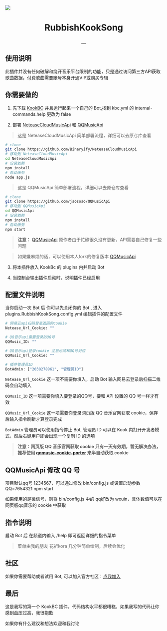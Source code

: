 <img src="https://capsule-render.vercel.app/api?type=transparent&fontColor=703ee5&text=RubbishKookSong&height=150&fontSize=60&desc=%E5%86%99%E7%9A%84%E5%BE%88%E5%B7%AE%E7%9A%84Kook%E7%82%B9%E6%AD%8C%E6%8F%92%E4%BB%B6&descAlignY=75&descAlign=60&animation=fadeIn" />

<h1 align="center">
  RubbishKookSong
</h1>

<p align='center'>
    <a  href="https://www.oracle.com/java/technologies/javase/javase-jdk8-downloads.html">
		<img src="https://img.shields.io/badge/JDK-8+-brightgreen.svg"  alt=""/>
	</a>
    <a  href="https://github.com/SNWCreations/JKook">
		<img src="https://img.shields.io/badge/JKook%20API-3e89cde-brightgreen"  alt=""/>
	</a>
    <a href="https://github.com/SNWCreations/KookBC">
        <img src="https://img.shields.io/badge/KookBC-0.27.0-brightgreen" alt=""/>
    </a>
    <a href="https://opensource.org/licenses/MIT">
        <img src="https://img.shields.io/badge/license-MIT-brightgreen.svg" alt=""/>
    </a>
    <a href="https://nodejs.org/">
        <img src="https://img.shields.io/badge/NodeJS-12%2B-blue" alt=""/>
    </a>
</p>

## 使用说明

此插件并没有任何破解和绕开音乐平台限制的功能，只是通过访问第三方API获取歌曲数据，付费歌曲需要账号本身开通VIP或购买专辑

## 你需要做的

1. 先下载 [KookBC](https://github.com/SNWCreations/KookBC) 并且运行起来一个自己的 Bot,找到 kbc.yml 的 internal-commands.help 更改为 false

2. 部署 [NeteaseCloudMusicApi](https://github.com/Binaryify/NeteaseCloudMusicApi) 和 [QQMusicApi](https://github.com/jsososo/QQMusicApi)

> 这是 NeteaseCloudMusicApi 简单部署流程，详细可以去原仓库查看
```bash
# clone 
git clone https://github.com/Binaryify/NeteaseCloudMusicApi
# 移动到 NeteaseCloudMusicApi
cd NeteaseCloudMusicApi
# 安装依赖
npm install
# 启动服务
node app.js
```

> 这是 QQMusicApi 简单部署流程，详细可以去原仓库查看
```bash
# clone 
git clone https://github.com/jsososo/QQMusicApi
# 移动到 QQMusicApi
cd QQMusicApi
# 安装依赖
npm install
# 启动服务
npm start
```

> **注意：** [QQMusicApi](https://github.com/jsososo/QQMusicApi) 原作者由于忙碌很久没有更新，API需要自己修复一些问题  

> 如果嫌麻烦的话，可以使用本人fork的修复版本 [QQMusicApi](https://github.com/RealSeek/QQMusicApi)

3. 将本插件放入 KookBc 的 plugins 内并启动 Bot

4. 当控制台输出插件启动时，说明插件已经启用

## 配置文件说明

当你启动一次 Bot 后 你可以先关闭你的 Bot , 进入 plugins.RubbishKookSong.config.yml 编辑插件的配置文件

```bash
# 网易云api扫码登录返回的cookie
Netease_Url_Cookie: ""

# QQ音乐api需要登录的QQ号
QQMusic_ID: ""

# QQ音乐api登录cookie 注意必须和QQ号对应
QQMusic_Url_Cookie: ""

# 插件管理员ID
BotAdmin: ["2038278961", "管理员ID"]
```

`Netease_Url_Cookie` 这一项不需要你填入，启动 Bot 输入网易云登录后扫描二维码会自动填入

`QQMusic_ID` 这一项需要你填入要登录的QQ号，要和 API 设置的 QQ 号一样才有效

`QQMusic_Url_Cookie` 这一项需要你登录网页版 QQ 音乐官网获取 cookie，保存后输入指令刷新才算登录完成

`BotAdmin` 管理员可以使用指令停止 Bot, 管理员 ID 可以在 Kook 内打开开发者模式，然后右键用户即会出现一个复制 ID 的选项

> **注意：网页版 QQ 音乐官网获取 cookie 只有一天有效期，暂无解决办法，推荐使用 [qqmusic-cookie-porter](https://github.com/jsososo/qqmusic-cookie-porter) 来半自动获取 cookie**


## QQMusicApi 修改 QQ 号

项目默认qq号 1234567，可以通过修改 bin/config.js 或设置启动参数 QQ=7654321 npm start

如果使用的是微信号，则将 bin/config.js 中的 qq好改为 wxuin，具体数值可以在网页版qq音乐的 cookie 中获取

## 指令说明

启动 Bot 后 在频道内输入 /help 即可返回详细的指令菜单

> 菜单由我的朋友 花祈kora 几分钟简单绘制，后续会优化

## 社区

如果你需要帮助或者试用 Bot, 可以加入官方社区：[点我加入](https://kook.top/JOHwp4)

## 最后

这是我写的第一个 KookBC 插件，代码结构水平都很糟糕，如果我写的代码让你感到血压过高，我很抱歉

如果你有什么建议和想法欢迎和我讨论